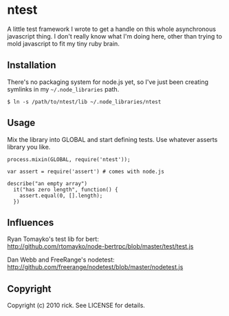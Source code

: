 # ntest

A little test framework I wrote to get a handle on this whole asynchronous
javascript thing.  I don't really know what I'm doing here, other than trying
to mold javascript to fit my tiny ruby brain.

## Installation

There's no packaging system for node.js yet, so I've just been creating symlinks
in my `~/.node_libraries` path.

    $ ln -s /path/to/ntest/lib ~/.node_libraries/ntest

## Usage

Mix the library into GLOBAL and start defining tests. Use whatever asserts
library you like.

    process.mixin(GLOBAL, require('ntest'));

    var assert = require('assert') # comes with node.js

    describe("an empty array")
      it("has zero length", function() {
        assert.equal(0, [].length);
      })

## Influences

Ryan Tomayko's test lib for bert:  
http://github.com/rtomayko/node-bertrpc/blob/master/test/test.js

Dan Webb and FreeRange's nodetest:  
http://github.com/freerange/nodetest/blob/master/nodetest.js

## Copyright

Copyright (c) 2010 rick. See LICENSE for details.
